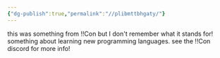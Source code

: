 ```yaml
---
{"dg-publish":true,"permalink":"//plibmttbhgaty/"}
---
```


this was something from !!Con but I don't remember what it stands for!
something about learning new programming languages.
see the !!Con discord for more info!